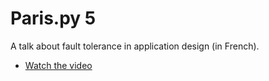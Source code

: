 # Paris.py 5

A talk about fault tolerance in application design (in French).

- [Watch the video](https://www.youtube.com/watch?v=FsYym6zciNw)
